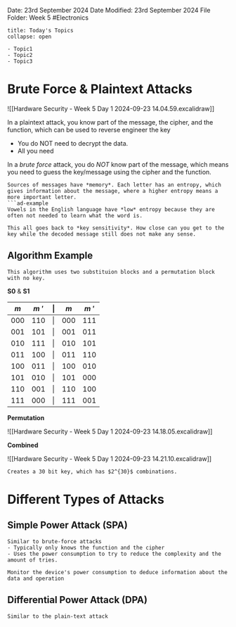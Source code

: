 Date: 23rd September 2024
Date Modified: 23rd September 2024
File Folder: Week 5
#Electronics

```ad-abstract
title: Today's Topics
collapse: open

- Topic1
- Topic2
- Topic3

```

# Brute Force & Plaintext Attacks

![[Hardware Security - Week 5 Day 1 2024-09-23 14.04.59.excalidraw]]

In a plaintext attack, you know part of the message, the cipher, and the function, which can be used to reverse engineer the key
- You do NOT need to decrypt the data. 
- All you need 

In a *brute force* attack, you do *NOT* know part of the message, which means you need to guess the key/message using the cipher and the function.

```ad-important
Sources of messages have *memory*. Each letter has an entropy, which gives information about the message, where a higher entropy means a more important letter.
```ad-example
Vowels in the English language have *low* entropy because they are often not needed to learn what the word is.
```

```ad-note
This all goes back to *key sensitivity*. How close can you get to the key while the decoded message still does not make any sense.
```

## Algorithm Example

```ad-summary
This algorithm uses two substituion blocks and a permutation block with no key.
```

**S0** & **S1**

| $m$ | $m$ $\prime$ | \|  | $m$ | $m$ $\prime$ |
| --- | ------------ | --- | --- | ------------ |
| 000 | 110          | \|  | 000 | 111          |
| 001 | 101          | \|  | 001 | 011          |
| 010 | 111          | \|  | 010 | 101          |
| 011 | 100          | \|  | 011 | 110          |
| 100 | 011          | \|  | 100 | 010          |
| 101 | 010          | \|  | 101 | 000          |
| 110 | 001          | \|  | 110 | 100          |
| 111 | 000          | \|  | 111 | 001          |

**Permutation**

![[Hardware Security - Week 5 Day 1 2024-09-23 14.18.05.excalidraw]]

**Combined**

![[Hardware Security - Week 5 Day 1 2024-09-23 14.21.10.excalidraw]]

```ad-note
Creates a 30 bit key, which has $2^{30}$ combinations. 
```

# Different Types of Attacks

## Simple Power Attack (SPA)

```ad-note
Similar to brute-force attacks
- Typically only knows the function and the cipher
- Uses the power consumption to try to reduce the complexity and the amount of tries.
```

```ad-summary
Monitor the device's power consumption to deduce information about the data and operation
```

## Differential Power Attack (DPA)

```ad-note
Similar to the plain-text attack
```


